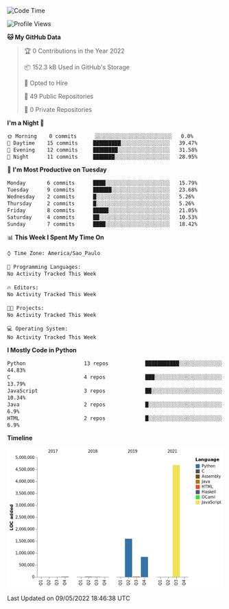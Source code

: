 <!--START_SECTION:waka-->
![Code Time](http://img.shields.io/badge/Code%20Time-0-blue)

![Profile Views](http://img.shields.io/badge/Profile%20Views-0-blue)

**🐱 My GitHub Data** 

> 🏆 0 Contributions in the Year 2022
 > 
> 📦 152.3 kB Used in GitHub's Storage 
 > 
> 💼 Opted to Hire
 > 
> 📜 49 Public Repositories 
 > 
> 🔑 0 Private Repositories  
 > 
**I'm a Night 🦉** 

```text
🌞 Morning    0 commits      ░░░░░░░░░░░░░░░░░░░░░░░░░   0.0% 
🌆 Daytime    15 commits     █████████░░░░░░░░░░░░░░░░   39.47% 
🌃 Evening    12 commits     ████████░░░░░░░░░░░░░░░░░   31.58% 
🌙 Night      11 commits     ███████░░░░░░░░░░░░░░░░░░   28.95%

```
📅 **I'm Most Productive on Tuesday** 

```text
Monday       6 commits      ████░░░░░░░░░░░░░░░░░░░░░   15.79% 
Tuesday      9 commits      ██████░░░░░░░░░░░░░░░░░░░   23.68% 
Wednesday    2 commits      █░░░░░░░░░░░░░░░░░░░░░░░░   5.26% 
Thursday     2 commits      █░░░░░░░░░░░░░░░░░░░░░░░░   5.26% 
Friday       8 commits      █████░░░░░░░░░░░░░░░░░░░░   21.05% 
Saturday     4 commits      ██░░░░░░░░░░░░░░░░░░░░░░░   10.53% 
Sunday       7 commits      ████░░░░░░░░░░░░░░░░░░░░░   18.42%

```


📊 **This Week I Spent My Time On** 

```text
⌚︎ Time Zone: America/Sao_Paulo

💬 Programming Languages: 
No Activity Tracked This Week

🔥 Editors: 
No Activity Tracked This Week

🐱‍💻 Projects: 
No Activity Tracked This Week

💻 Operating System: 
No Activity Tracked This Week

```

**I Mostly Code in Python** 

```text
Python                   13 repos            ███████████░░░░░░░░░░░░░░   44.83% 
C                        4 repos             ███░░░░░░░░░░░░░░░░░░░░░░   13.79% 
JavaScript               3 repos             ██░░░░░░░░░░░░░░░░░░░░░░░   10.34% 
Java                     2 repos             █░░░░░░░░░░░░░░░░░░░░░░░░   6.9% 
HTML                     2 repos             █░░░░░░░░░░░░░░░░░░░░░░░░   6.9%

```


**Timeline**

![Chart not found](https://raw.githubusercontent.com/junglejf/junglejf/main/charts/bar_graph.png) 


 Last Updated on 09/05/2022 18:46:38 UTC
<!--END_SECTION:waka-->

